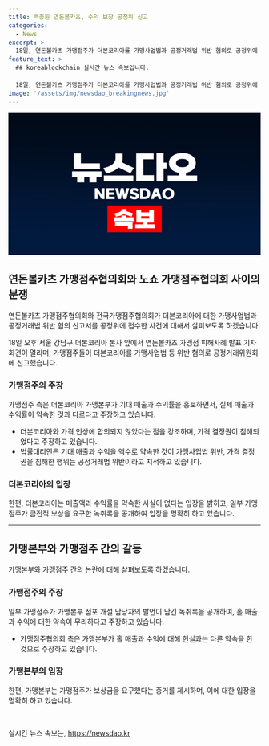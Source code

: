 ```yaml
---
title: 백종원 연돈볼카츠, 수익 보장 공정위 신고
categories:
  - News
excerpt: >
  18일, 연돈볼카츠 가맹점주가 더본코리아를 가맹사업법과 공정거래법 위반 혐의로 공정위에 신고했다. 가맹점주들은 매출 및 수익률을 홍보하고 가격 결정에 간섭했다고 주장했으며, 법률대리인은 이를 가맹사업법 위반과 공정거래법 위반으로 지적했다. 또한, 일부 가맹점주가 더본코리아 간부들과의 녹취록을 공개하며 금전적 보상을 요구한 사실을 알렸다. 이에 가맹본부는 매출과 수익률을 약속한 사실이 없다고 주장하며 상반된 주장을 제기했다.
feature_text: >
  ## koreablockchain 실시간 뉴스 속보입니다.

  18일, 연돈볼카츠 가맹점주가 더본코리아를 가맹사업법과 공정거래법 위반 혐의로 공정위에 신고했다. 가맹점주들은 매출 및 수익률을 홍보하고 가격 결정에 간섭했다고 주장했으며, 법률대리인은 이를 가맹사업법 위반과 공정거래법 위반으로 지적했다. 또한, 일부 가맹점주가 더본코리아 간부들과의 녹취록을 공개하며 금전적 보상을 요구한 사실을 알렸다. 이에 가맹본부는 매출과 수익률을 약속한 사실이 없다고 주장하며 상반된 주장을 제기했다.
image: '/assets/img/newsdao_breakingnews.jpg'
---
```


<p><img src="/assets/img/newsdao_breakingnews.jpg" alt="koreablockchain 속보" /></p>

<h2 data-ke-size="size26">연돈볼카츠 가맹점주협의회와 노쇼 가맹점주협의회 사이의 분쟁</h2>

<p>연돈볼카츠 가맹점주협의회와 전국가맹점주협의회가 더본코리아에 대한 가맹사업법과 공정거래법 위반 혐의 신고서를 공정위에 접수한 사건에 대해서 살펴보도록 하겠습니다.</p>

<p data-ke-size="size16">18일 오후 서울 강남구 더본코리아 본사 앞에서 연돈볼카츠 가맹점 피해사례 발표 기자회견이 열리며, 가맹점주들이 더본코리아를 가맹사업법 등 위반 혐의로 공정거래위원회에 신고했습니다.</p>

<h3>가맹점주의 주장</h3>

<p data-ke-size="size16">가맹점주 측은 더본코리아 가맹본부가 기대 매출과 수익률을 홍보하면서, 실제 매출과 수익률이 약속한 것과 다르다고 주장하고 있습니다.</p>

<ul>
<li>더본코리아와 가격 인상에 합의되지 않았다는 점을 강조하며, 가격 결정권이 침해되었다고 주장하고 있습니다.</li>
<li>법률대리인은 기대 매출과 수익을 액수로 약속한 것이 가맹사업법 위반, 가격 결정권을 침해한 행위는 공정거래법 위반이라고 지적하고 있습니다.</li>
</ul>

<h3>더본코리아의 입장</h3>

<p data-ke-size="size16">한편, 더본코리아는 매출액과 수익률을 약속한 사실이 없다는 입장을 밝히고, 일부 가맹점주가 금전적 보상을 요구한 녹취록을 공개하여 입장을 명확히 하고 있습니다.</p>

<hr>

<h2 data-ke-size="size26">가맹본부와 가맹점주 간의 갈등</h2>

<p>가맹본부와 가맹점주 간의 논란에 대해 살펴보도록 하겠습니다.</p>

<h3>가맹점주의 주장</h3>

<p data-ke-size="size16">일부 가맹점주가 가맹본부 점포 개설 담당자의 발언이 담긴 녹취록을 공개하여, 홀 매출과 수익에 대한 약속이 무리하다고 주장하고 있습니다.</p>

<ul>
<li>가맹점주협의회 측은 가맹본부가 홀 매출과 수익에 대해 현실과는 다른 약속을 한 것으로 주장하고 있습니다.</li>
</ul>

<h3>가맹본부의 입장</h3>

<p data-ke-size="size16">한편, 가맹본부는 가맹점주가 보상금을 요구했다는 증거를 제시하며, 이에 대한 입장을 명확히 하고 있습니다.</p>

<p data-ke-size="size16">&nbsp;</p>
실시간 뉴스 속보는, <a href="https://newsdao.kr" rel="dofollow">https://newsdao.kr</a>


